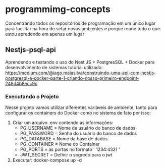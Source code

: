 # programmimg-concepts
Concentrando todos os repositórios de programação em um único lugar para facilitar na hora de setar novos ambientes e porque reune tudo o que estou apredendo em apenas um lugar

## Nestjs-psql-api
Aprendendo e testando o uso do Nest JS + PostgresSQL + Docker para desenvolvimento de sistemas
tutorial utilizado: https://medium.com/@iago.maiasilva/construindo-uma-api-com-nestjs-postgresql-e-docker-parte-1-criando-nosso-primeiro-endpoint-248d4b8ecc9c

### Executando o Projeto
Nesse projeto vamos utilizar diferentes variáveis de ambiente, tanto para configurar os containers do Docker como no sistema de fato por isso:
1. Criar um arquivo .env contendo as informações:
    - PG_USERNAME = Nome de usuário do banco de dados
    - PG_PASSWORD = Senha do usuário do banco de dados
    - PG_DATABASE = Nome da base de dados
    - PG_CONTAINER = Nome do Container
    - PG_PORTS = as portas no formato ' 1234:4321 '
    - JWT_SECRET = Definir o segredo para o jwt
2.  Executar: docker-compose up -d
